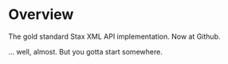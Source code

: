 # Overview

The gold standard Stax XML API implementation. Now at Github.

... well, almost. But you gotta start somewhere.

